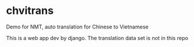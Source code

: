 # chvitrans
Demo for NMT, auto translation for Chinese to Vietnamese

This is a web app dev by django. The translation data set is not in this repo
